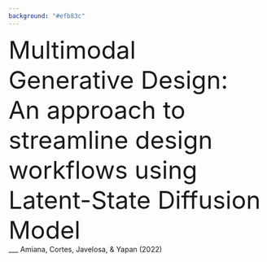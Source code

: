```yaml
---
background: "#efb83c"
---
```

<div style="text-align: left">
<font size="45">
    <!-- <mark style="background-color: #ab2333!important">  -->
        Multimodal Generative Design: An approach to streamline design workflows using Latent-State Diffusion Model 
    <!-- </mark> -->
</font>
</div>
___
Amiana, Cortes, Javelosa, & Yapan (2022)
